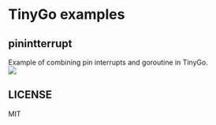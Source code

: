 # TinyGo examples

## pinintterrupt

Example of combining pin interrupts and goroutine in TinyGo.  
[![](https://img.youtube.com/vi/A-EA5iqDp7k/0.jpg)](https://www.youtube.com/watch?v=A-EA5iqDp7k)

## LICENSE

MIT

